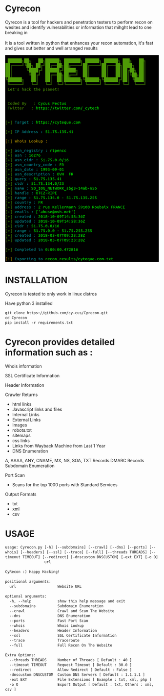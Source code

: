 # Cyrecon
Cyrecon is a tool for hackers and penetration testers to perform  recon on wesites and identify vulnerabilities or information that mihght lead to one breaking in<br/>
<br/>
It is a tool written in python that enhances your recon automation, it's fast and gives out better and well arranged results

![alt text](https://github.com/cy-cus/Cyrecon/blob/main/images/Screenshot%20from%202022-05-14%2021-59-52.png)

# INSTALLATION
Cyrecon is tested to only work in linux distros

Have python 3 installed

```
git clone https://github.com/cy-cus/Cyrecon.git
cd Cyrecon
pip install -r requirements.txt
```
# Cyrecon provides detailed information such as :



Whois information

SSL Certificate Information

Header Information

Crawler Returns

* html links
* Javascript links and files
* Internal Links
* External Links
* Images
* robots.txt
* sitemaps
* css links
* Links from Wayback Machine from Last 1 Year
* DNS Enumeration

A, AAAA, ANY, CNAME, MX, NS, SOA, TXT Records
DMARC Records
Subdomain Enumeration


Port Scan

* Scans for the top 1000 ports with Standard Services


Output Formats
* txt
* xml
* csv

# USAGE
```
usage: Cyrecon.py [-h] [--subdomains] [--crawl] [--dns] [--ports] [--whois] [--headers] [--ssl] [--trace] [--full] [--threads THREADS] [--timeout TIMEOUT] [--redirect] [-dnscustom DNSCUSTOM] [-ext EXT] [-o O]
                  url

CyRecon :) Happy Hacking!

positional arguments:
  url                   Website URL

optional arguments:
  -h, --help            show this help message and exit
  --subdomains          Subdomain Enumeration
  --crawl               Crawl and Scan The Website
  --dns                 DNS Enumeration
  --ports               Fast Port Scan
  --whois               Whois Lookup
  --headers             Header Information
  --ssl                 SSL Certificate Information
  --trace               Traceroute
  --full                Full Recon On The Website

Extra Options:
  --threads THREADS     Number of Threads [ Default : 40 ]
  --timeout TIMEOUT     Request Timeout [ Default : 30.0 ]
  --redirect            Allow Redirect [ Default : False ]
  -dnscustom DNSCUSTOM  Custom DNS Servers [ Default : 1.1.1.1 ]
  -ext EXT              File Extensions [ Example : txt, xml, php ]
  -o O                  Export Output [ Default : txt, Others : xml, csv ]
```
